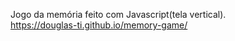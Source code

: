 Jogo da memória feito com Javascript(tela vertical).
</br>
https://douglas-ti.github.io/memory-game/
